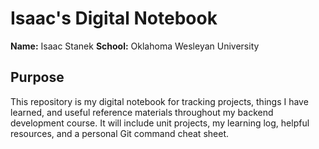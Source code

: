 # Isaac's Digital Notebook

**Name:** Isaac Stanek 
**School:** Oklahoma Wesleyan University

## Purpose
This repository is my digital notebook for tracking projects, things I have learned, and useful reference materials throughout my backend development course. It will include unit projects, my learning log, helpful resources, and a personal Git command cheat sheet.
